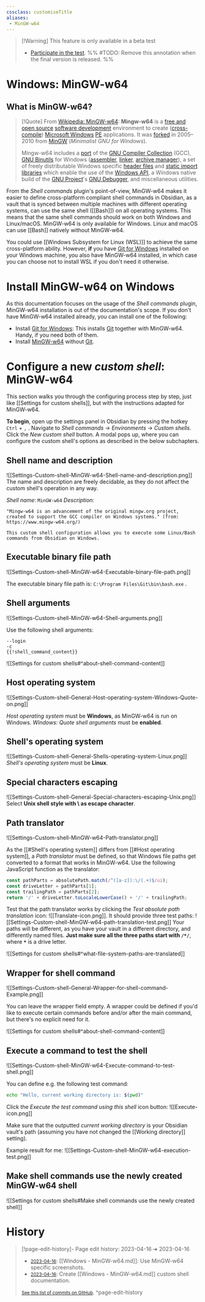 ```yaml
---
cssclass: customiseTitle
aliases:
 - MinGW-w64
---
```


 > [!Warning] This feature is only available in a beta test
 > - [Participate in the test](https://github.com/Taitava/obsidian-shellcommands/discussions/108#discussioncomment-5277523).
 > %% #TODO: Remove this annotation when the final version is released. %%
 
# Windows: MinGW-w64
 
## What is MinGW-w64?

> [!Quote] From [Wikipedia: MinGW-w64](https://en.wikipedia.org/wiki/Mingw-w64):
> **Mingw-w64** is a [free and open source](https://en.wikipedia.org/wiki/Free_and_open-source_software "Free and open-source software") [software development](https://en.wikipedia.org/wiki/Software_development "Software development") environment to create ([cross-compile](https://en.wikipedia.org/wiki/Cross_compiler "Cross compiler")) [Microsoft Windows](https://en.wikipedia.org/wiki/Microsoft_Windows "Microsoft Windows") [PE](https://en.wikipedia.org/wiki/Portable_Executable "Portable Executable") applications. It was [forked](https://en.wikipedia.org/wiki/Fork_(software_development) "Fork (software development)") in 2005–2010 from [MinGW](https://en.wikipedia.org/wiki/MinGW "MinGW") (_Minimalist GNU for Windows_).
> 
> Mingw-w64 includes a [port](https://en.wikipedia.org/wiki/Porting "Porting") of the [GNU Compiler Collection](https://en.wikipedia.org/wiki/GNU_Compiler_Collection "GNU Compiler Collection") (GCC), [GNU Binutils](https://en.wikipedia.org/wiki/GNU_Binutils "GNU Binutils") for Windows ([assembler](https://en.wikipedia.org/wiki/Assembler_(computing) "Assembler (computing)"), [linker](https://en.wikipedia.org/wiki/Linker_(computing) "Linker (computing)"), [archive manager](https://en.wikipedia.org/wiki/Archive_file "Archive file")), a set of freely distributable Windows specific [header files](https://en.wikipedia.org/wiki/Header_file "Header file") and [static import libraries](https://en.wikipedia.org/wiki/Static_library "Static library") which enable the use of the [Windows API](https://en.wikipedia.org/wiki/Windows_API "Windows API"), a Windows native build of the [GNU Project](https://en.wikipedia.org/wiki/GNU_Project "GNU Project")'s [GNU Debugger](https://en.wikipedia.org/wiki/GNU_Debugger "GNU Debugger"), and miscellaneous utilities.

From the _Shell commands_ plugin's point-of-view, MinGW-w64 makes it easier to define cross-platform compliant shell commands in Obsidian, as a vault that is synced between multiple machines with different operating systems, can use the same shell ([[Bash]]) on all operating systems. This means that the same shell commands should work on both Windows and Linux/macOS. MinGW-w64 is only available for Windows. Linux and macOS can use [[Bash]] natively without MinGW-w64.

You could use [[Windows Subsystem for Linux (WSL)]] to achieve the same cross-platform ability. However, **if** you have [Git for Windows](https://gitforwindows.org/) installed on your Windows machine, you also have MinGW-w64 installed, in which case you can choose not to install WSL if you don't need it otherwise.

# Install MinGW-w64 on Windows

As this documentation focuses on the usage of the _Shell commands_ plugin, MinGW-w64 installation is out of the documentation's scope. If you don't have MinGW-w64 installed already, you can install one of the following:
- Install [Git for Windows](https://gitforwindows.org/): This installs [Git](https://git-scm.com) together with MinGW-w64. Handy, if you need both of them.
- Install [MinGW-w64](https://www.mingw-w64.org/) without [Git](https://git-scm.com).

# Configure a new _custom shell_: MinGW-w64

This section walks you through the configuring process step by step, just like [[Settings for custom shells]], but with the instructions adapted for MinGW-w64.

**To begin**, open up the settings panel in Obsidian by pressing the hotkey `Ctrl` + `,` . Navigate to _Shell commands_ -> _Environments_ -> _Custom shells_. Click the _New custom shell_ button. A modal pops up, where you can configure the custom shell's options as described in the below subchapters.

## Shell name and description

![[Settings-Custom-shell-MinGW-w64-Shell-name-and-description.png]]
The name and description are freely decidable, as they do not affect the custom shell's operation in any way.

_Shell name_: `MinGW-w64`
_Description_:
```
"Mingw-w64 is an advancement of the original mingw.org project, created to support the GCC compiler on Windows systems." (from: https://www.mingw-w64.org/)

This custom shell configuration allows you to execute some Linux/Bash commands from Obsidian on Windows.
```

## Executable binary file path

![[Settings-Custom-shell-MinGW-w64-Executable-binary-file-path.png]]

The executable binary file path is: `C:\Program Files\Git\bin\bash.exe` .

## Shell arguments

![[Settings-Custom-shell-MinGW-w64-Shell-arguments.png]]

Use the following shell arguments:
```
--login
-c
{{!shell_command_content}}
```

![[Settings for custom shells#^about-shell-command-content]]

## Host operating system

![[Settings-Custom-shell-General-Host-operating-system-Windows-Quote-on.png]]

_Host operating system_ must be **Windows**, as MinGW-w64 is run on Windows.
_Windows: Quote shell arguments_ must be **enabled**.

## Shell's operating system

![[Settings-Custom-shell-General-Shells-operating-system-Linux.png]]
_Shell's operating system_ must be **Linux**.

## Special characters escaping

![[Settings-Custom-shell-General-Special-characters-escaping-Unix.png]]
Select **Unix shell style with \\ as escape character**. 

## Path translator

![[Settings-Custom-shell-MinGW-w64-Path-translator.png]]

As the [[#Shell's operating system]] differs from [[#Host operating system]], a _Path translator_ must be defined, so that Windows file paths get converted to a format that works in MinGW-w64. Use the following JavaScript function as the translator:
```javascript
const pathParts = absolutePath.match(/^([a-z]):\/(.+)$/ui);  
const driveLetter = pathParts[1];  
const trailingPath = pathParts[2];  
return '/' + driveLetter.toLocaleLowerCase() + '/' + trailingPath;
```

Test that the path translator works by clicking the _Test absolute path translation_ icon: ![[Translate-icon.png]]. It should provide three test paths:
![[Settings-Custom-shell-MinGW-w64-path-translation-test.png]]
Your paths will be different, as you have your vault in a different directory, and differently named files. **Just make sure all the three paths start with `/*/`**, where **`*`** is a drive letter.

![[Settings for custom shells#^what-file-system-paths-are-translated]]

## Wrapper for shell command

![[Settings-Custom-shell-General-Wrapper-for-shell-command-Example.png]]

You can leave the wrapper field empty. A wrapper could be defined if you'd like to execute certain commands before and/or after the main command, but there's no explicit need for it.

![[Settings for custom shells#^about-shell-command-content]]

## Execute a command to test the shell

![[Settings-Custom-shell-MinGW-w64-Execute-command-to-test-shell.png]]

You can define e.g. the following test command:

```bash
echo "Hello, current working directory is: $(pwd)"
```

Click the _Execute the test command using this shell_ icon button: ![[Execute-icon.png]]

Make sure that the outputted _current working directory_ is your Obsidian vault's path (assuming you have not changed the [[Working directory]] setting).

Example result for me:
![[Settings-Custom-shell-MinGW-w64-execution-test.png]]

## Make shell commands use the newly created MinGW-w64 shell

![[Settings for custom shells#Make shell commands use the newly created shell]]

# History
> [!page-edit-history]- Page edit history: 2023-04-16 &#10132; 2023-04-16
> - [<small>2023-04-16</small>](https://github.com/Taitava/obsidian-shellcommands-documentation/commit/6140e894cc01c13780f78f4a186f2d1fd4796368): [[Windows - MinGW-w64.md]]: Use MinGW-w64 specific screenshots.
> - [<small>2023-04-16</small>](https://github.com/Taitava/obsidian-shellcommands-documentation/commit/4a3ee0b869ed7bdcb420e867b1d0c7f769fbb4cb): Create [[Windows - MinGW-w64.md]] custom shell documentation.
> 
> [<small>See this list of commits on GitHub</small>](https://github.com/Taitava/obsidian-shellcommands-documentation/commits/main/./Environments/Custom%20shells/Windows%20-%20MinGW-w64.md).
> ^page-edit-history